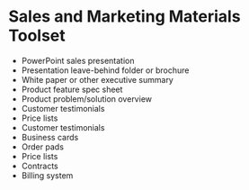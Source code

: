 # Sales and Marketing Materials Toolset

* PowerPoint sales presentation
* Presentation leave-behind folder or brochure
* White paper or other executive summary
* Product feature spec sheet
* Product problem/solution overview
* Customer testimonials
* Price lists
* Customer testimonials
* Business cards
* Order pads
* Price lists
* Contracts
* Billing system